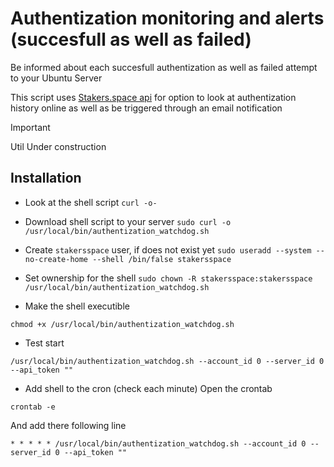 # Authentization monitoring and alerts (succesfull as well as failed)
Be informed about each succesfull authentization as well as failed attempt to your Ubuntu Server

This script uses [Stakers.space api](https://stakers.space) for option to look at authentization history online as well as be triggered through an email notification

> [!IMPORTANT]
> Util Under construction

## Installation
- Look at the shell script
```curl -o- ```
- Download shell script to your server
```sudo curl -o /usr/local/bin/authentization_watchdog.sh ```

- Create `stakersspace` user, if does not exist yet
```sudo useradd --system --no-create-home --shell /bin/false stakersspace```

- Set ownership for the shell
```sudo chown -R stakersspace:stakersspace /usr/local/bin/authentization_watchdog.sh```

- Make the shell executible
```
chmod +x /usr/local/bin/authentization_watchdog.sh
```
- Test start
```
/usr/local/bin/authentization_watchdog.sh --account_id 0 --server_id 0 --api_token ""
```

- Add shell to the cron (check each minute)
Open the crontab
```
crontab -e
```
And add there following line
```
* * * * * /usr/local/bin/authentization_watchdog.sh --account_id 0 --server_id 0 --api_token ""
```